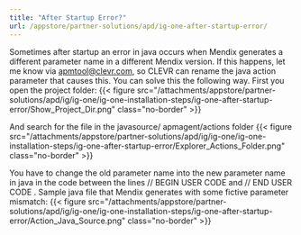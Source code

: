 ```yaml
---
title: "After Startup Error?"
url: /appstore/partner-solutions/apd/ig-one-after-startup-error/
---
```


Sometimes after startup an error in java occurs when Mendix generates a different parameter name in a different Mendix version. If this happens, let me know via apmtool@clevr.com, so CLEVR can rename the java action parameter that causes this.
You can solve this the following way. First you open the project folder:
{{< figure src="/attachments/appstore/partner-solutions/apd/ig/ig-one/ig-one-installation-steps/ig-one-after-startup-error/Show_Project_Dir.png" class="no-border" >}}

And search for the file in the javasource/ apmagent/actions folder
{{< figure src="/attachments/appstore/partner-solutions/apd/ig/ig-one/ig-one-installation-steps/ig-one-after-startup-error/Explorer_Actions_Folder.png" class="no-border" >}}

You have to change the old parameter name into the new parameter name in java in the code between the lines
// BEGIN USER CODE
and
// END USER CODE
.
Sample java file that Mendix generates with some fictive parameter mismatch:
{{< figure src="/attachments/appstore/partner-solutions/apd/ig/ig-one/ig-one-installation-steps/ig-one-after-startup-error/Action_Java_Source.png" class="no-border" >}}
